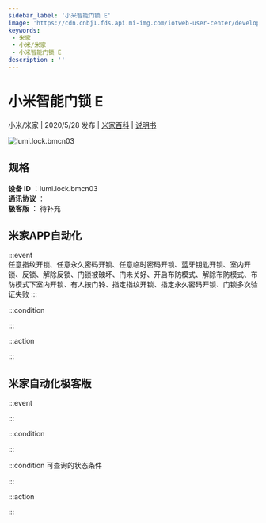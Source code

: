 ```yaml
---
sidebar_label: '小米智能门锁 E'
image: 'https://cdn.cnbj1.fds.api.mi-img.com/iotweb-user-center/developer_1679071134463TA3dypUy.png?GalaxyAccessKeyId=AKVGLQWBOVIRQ3XLEW&Expires=9223372036854775807&Signature=Ke1lGoWW1t0/9PJVECLwJpNnsIY='
keywords: 
 - 米家
 - 小米/米家
 - 小米智能门锁 E
description : ''
---
```

# 小米智能门锁 E

小米/米家 | 2020/5/28 发布 | [米家百科](https://home.mi.com/webapp/content/baike/product/index.html?model=lumi.lock.bmcn03) | [说明书](https://home.mi.com/views/introduction.html?model=lumi.lock.bmcn03&region=cn)

![lumi.lock.bmcn03](https://cdn.cnbj1.fds.api.mi-img.com/iotweb-user-center/developer_1679071134463TA3dypUy.png?GalaxyAccessKeyId=AKVGLQWBOVIRQ3XLEW&Expires=9223372036854775807&Signature=Ke1lGoWW1t0/9PJVECLwJpNnsIY=)

## 规格  
> 
**设备 ID** ：lumi.lock.bmcn03  
**通讯协议** ：  
**极客版**  ： 待补充 


## 米家APP自动化  

:::event  
任意指纹开锁、任意永久密码开锁、任意临时密码开锁、蓝牙钥匙开锁、室内开锁、反锁、解除反锁、门锁被破坏、门未关好、开启布防模式、解除布防模式、布防模式下室内开锁、有人按门铃、指定指纹开锁、指定永久密码开锁、门锁多次验证失败
:::

:::condition  

:::

:::action   

:::

## 米家自动化极客版  

:::event  

:::

:::condition  

:::

:::condition 可查询的状态条件  

:::

:::action  

:::

        
